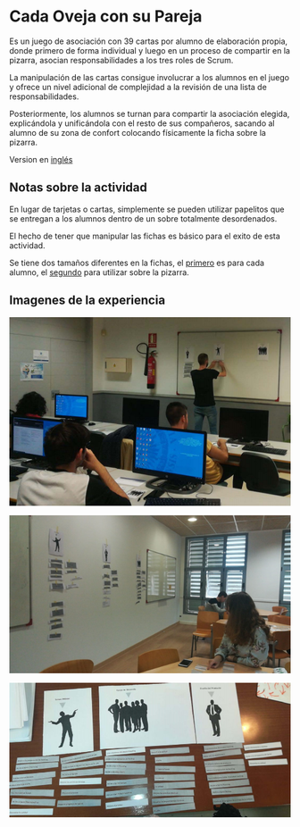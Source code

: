 <link rel="stylesheet" type="text/css" href= "../estilo.css" media="screen" />

# Cada Oveja con su Pareja


Es un juego de asociación con 39 cartas por alumno de elaboración propia, donde primero de forma individual y luego en un proceso de compartir en la pizarra, asocian responsabilidades a los tres roles de Scrum.

La manipulación de las cartas consigue involucrar a los alumnos en el juego y ofrece un nivel adicional de complejidad a la revisión de una lista de responsabilidades.

Posteriormente, los alumnos se turnan para compartir la asociación elegida, explicándola y unificándola con el resto de sus compañeros, sacando al alumno de su zona de confort colocando físicamente la ficha sobre la pizarra.


Version en [inglés](https://www.tastycupcakes.org/2014/01/scrum-roles-and-responsibilities-game/)

## Notas sobre la actividad

En lugar de tarjetas o cartas, simplemente se pueden utilizar papelitos que se entregan a los alumnos dentro de un sobre totalmente desordenados.

El hecho de tener que manipular las fichas es básico para el exito de esta actividad.

Se tiene dos tamaños diferentes en la fichas, el [primero](fichas.pdf) es para cada alumno, el [segundo](grande.pdf) para utilizar sobre la pizarra.


## Imagenes de la experiencia

![Foto 1](f1.png)

![Foto 2](f2.png)

![Solucion](sol1.png)
